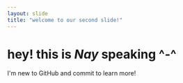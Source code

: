 ```yaml
---
layout: slide
title: "welcome to our second slide!"
---
```

# hey! this is *Nay* speaking ^-^
I'm new to GitHub and commit to learn more!
